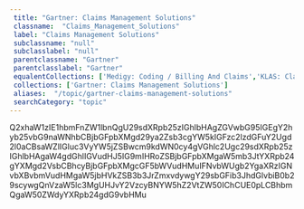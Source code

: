 ```yaml
--- 
 title: "Gartner: Claims Management Solutions" 
 classname:  "Claims_Management_Solutions" 
 label: "Claims Management Solutions" 
 subclassname: "null" 
 subclasslabel: "null" 
 parentclassname: "Gartner" 
 parentclasslabel: "Gartner" 
 equalentCollections: ['Medigy: Coding / Billing And Claims','KLAS: Claims & Clearinghouse','Centers for Medicare & Medicaid Services (CMS): Billing & payments'] 
 collections: ['Gartner: Claims Management Solutions']
 aliases:  "/topic/gartner-claims-management-solutions"  
 searchCategory: "topic" 
---
```

Q2xhaW1zIE1hbmFnZW1lbnQgU29sdXRpb25zIGhlbHAgZGVwbG95IGEgY2hyb25vbG9naWNhbCBjbGFpbXMgd29ya2Zsb3cgYW5kIGFzc2lzdGFuY2Ugd2l0aCBsaWZlIGluc3VyYW5jZSBwcm9kdWN0cy4gVGhlc2Ugc29sdXRpb25zIGhlbHAgaW4gdGhlIGVudHJ5IG9mIHRoZSBjbGFpbXMgaW5mb3JtYXRpb24gYXMgd2VsbCBhcyBjbGFpbXMgcGF5bWVudHMuIFNvbWUgb2YgaXRzIGNvbXBvbmVudHMgaW5jbHVkZSB3b3JrZmxvdywgY29sbGFib3JhdGlvbiB0b29scywgQnVzaW5lc3MgUHJvY2VzcyBNYW5hZ2VtZW50IChCUE0pLCBhbmQgaW50ZWdyYXRpb24gdG9vbHMu